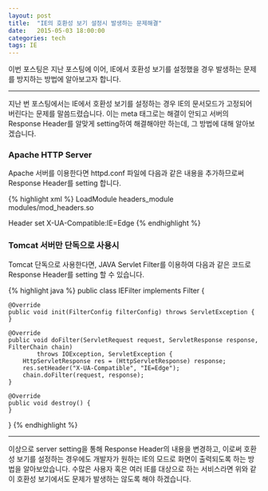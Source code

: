 ```yaml
---
layout: post
title:  "IE의 호환성 보기 설정시 발생하는 문제해결"
date:   2015-05-03 18:00:00
categories: tech
tags: IE
---
```


이번 포스팅은 지난 포스팅에 이어, IE에서 호환성 보기를 설정했을 경우 발생하는 문제를 방지하는 방법에 알아보고자 합니다.

---

지난 번 포스팅에서는 IE에서 호환성 보기를 설정하는 경우 IE의 문서모드가 고정되어 버린다는 문제를 말씀드렸습니다.
이는 meta 태그로는 해결이 안되고 서버의 Response Header를 알맞게 setting하여 해결해야만 하는데, 그 방법에 대해 알아보겠습니다.

### Apache HTTP Server

Apache 서버를 이용한다면 httpd.conf 파일에 다음과 같은 내용을 추가하므로써 Response Header를 setting 합니다.

{% highlight xml %}
LoadModule headers_module modules/mod_headers.so


<IfModule headers_module>
	Header set X-UA-Compatible:IE=Edge
</IfModule>
{% endhighlight %}
  
### Tomcat 서버만 단독으로 사용시

Tomcat 단독으로 사용한다면, JAVA Servlet Filter를 이용하여 다음과 같은 코드로 Response Header를 setting 할 수 있습니다.
  
{% highlight java %}
public class IEFilter implements Filter {

	@Override
	public void init(FilterConfig filterConfig) throws ServletException {
	}

	@Override
    public void doFilter(ServletRequest request, ServletResponse response, FilterChain chain) 
			throws IOException, ServletException {
		HttpServletResponse res = (HttpServletResponse) response;
		res.setHeader("X-UA-Compatible", "IE=Edge");
		chain.doFilter(request, response);
	}

	@Override
	public void destroy() {
	}
}
{% endhighlight %}
  
---

이상으로 server setting을 통해 Response Header의 내용을 변경하고, 이로써 호환성 보기를 설정하는 경우에도 개발자가 원하는 
IE의 모드로 화면이 출력되도록 하는 방법을 알아보았습니다. 수많은 사용자 혹은 여러 IE를 대상으로 하는 서비스라면 위와 같이
호환성 보기에서도 문제가 발생하는 않도록 해야 하겠습니다.